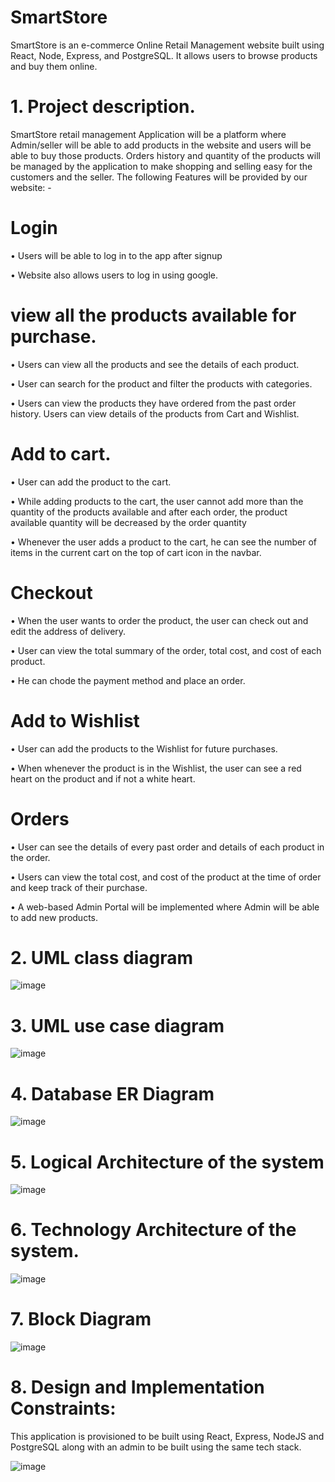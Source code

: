 # SmartStore

SmartStore is an e-commerce Online Retail Management website built using React, Node, Express, and PostgreSQL. It allows users to browse products and buy them online.

# 1. Project description.
   
SmartStore retail management Application will be a platform where Admin/seller will be able to add products in the website and users will be able to buy those products. Orders history and quantity of the products will be managed by the application to make shopping and selling easy for the customers and the seller.
The following Features will be provided by our website: -

# Login 

•	Users will be able to log in to the app after signup

•	Website also allows users to log in using google.

# view all the products available for purchase.

•	Users can view all the products and see the details of each product.

•	User can search for the product and filter the products with categories.

•	Users can view the products they have ordered from the past order history. Users can view details of the products from Cart and Wishlist.

# Add to cart.

•	User can add the product to the cart.

•	While adding products to the cart, the user cannot add more than the quantity of the products available and after each order, the product available quantity will be decreased by the order quantity

•	Whenever the user adds a product to the cart, he can see the number of items in the current cart on the top of cart icon in the navbar.

# Checkout

•	When the user wants to order the product, the user can check out and edit the address of delivery.

•	User can view the total summary of the order, total cost, and cost of each product.

•	He can chode the payment method and place an order.

# Add to Wishlist

•	User can add the products to the Wishlist for future purchases.

•	When whenever the product is in the Wishlist, the user can see a red heart on the product and if not a white heart.

# Orders

•	User can see the details of every past order and details of each product in the order.

•	Users can view the total cost, and cost of the product at the time of order and keep track of their purchase.

•	A web-based Admin Portal will be implemented where Admin will be able to add new products.

# 2.	UML class diagram

![image](https://github.com/sreya0603/SmartStore_web_application/assets/92143540/04c85055-ba90-4d64-87f9-7a350d56bdbc)

# 3. UML use case diagram

 ![image](https://github.com/sreya0603/SmartStore_web_application/assets/92143540/34965c8d-bf22-46e6-8bac-2eb6ab705f66)

# 4. Database ER Diagram
![image](https://github.com/sreya0603/SmartStore_web_application/assets/92143540/9f497bbc-da64-4cfd-96b2-ccd54ef7a640)

# 5. Logical Architecture of the system

![image](https://github.com/sreya0603/SmartStore_web_application/assets/92143540/dbba48fa-f6fc-4d3b-924a-c4662d2377aa)

# 6. Technology Architecture of the system.

![image](https://github.com/sreya0603/SmartStore_web_application/assets/92143540/bd0beb44-ef3f-4b04-b691-e16921ffb043)

# 7. Block Diagram
 
![image](https://github.com/sreya0603/SmartStore_web_application/assets/92143540/9d0b42ad-22ef-471c-8088-1b929c6311fc)

# 8. Design and Implementation Constraints:

This application is provisioned to be built using React, Express, NodeJS and PostgreSQL along with an admin to be built using the same tech stack.

![image](https://github.com/sreya0603/SmartStore_web_application/assets/92143540/8eb2c8ec-89b3-4575-b008-236703ea0347)

